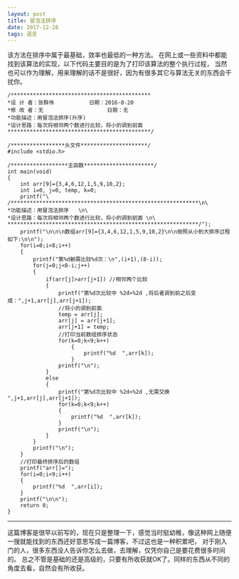 ```yaml
---
layout: post
title: 冒泡法排序
date: 2017-12-28
tags: 语言
---
```


该方法在排序中属于最基础，效率也最低的一种方法。
在网上或一些资料中都能找到该算法的实现，以下代码主要目的是为了打印该算法的整个执行过程，
当然也可以作为理解，用来理解的话不是很好，因为有很多其它与算法无关的东西会干扰你。

```
/********************************************
*设 计 者：张群伟			 日期：2016-8-20 
*修 改 者：无                    日期：无
*功能描述：用冒泡法排序(升序) 
*设计思路：每次将相邻两个数进行比较，将小的调到前面 
*********************************************/

/*****************头文件*********************/
#include <stdio.h>

/******************主函数**********************/
int main(void)
{
	int arr[9]={3,4,6,12,1,5,9,10,2};
	int i=0, j=0, temp, k=0;
	printf("\
/***********************************************************\n\
*功能描述：用冒泡法排序   \n\
*设计思路：每次将相邻两个数进行比较，将小的调到前面 \n\
************************************************************/");
	printf("\n\n\n数组arr[9]={3,4,6,12,1,5,9,10,2}\n\n按照从小到大排序过程如下:\n\n");
	for(i=0;i<8;i++)
	{
		printf("第%d躺需比较%d次：\n",(i+1),(8-i));
		for(j=0;j<8-i;j++)
		{
			if(arr[j]>arr[j+1]) //相邻两个比较 
			{
				printf("第%d次比较中 %2d>%2d ,将后者调到前之后变成：",j+1,arr[j],arr[j+1]); 
				//将小的调到前面 
				temp = arr[j];
				arr[j] = arr[j+1];
				arr[j+1] = temp;
				//打印当前数组排序状态 
				for(k=0;k<9;k++)
					{
						printf("%d  ",arr[k]);
					}
				printf("\n");
			}
			else
			{
				printf("第%d次比较中 %2d<%2d ,无需交换              ",j+1,arr[j],arr[j+1]);
				for(k=0;k<9;k++)
				{
					printf("%d  ",arr[k]);
				}
				printf("\n");		
			}	
		}
		printf("\n");
	}
	//打印最终排序后的数组 
	printf("arr[]=");
	for(i=0;i<9;i++)
	{
		printf("%d  ",arr[i]);
	}
	printf("\n\n");
	return 0;
}
```

------------------------------------------------------------------------------------------   

这篇博客是很早以前写的，现在只是整理一下，感觉当时挺幼稚，像这种网上随便一搜就能找到的东西还好意思写成一篇博客，不过这也是一种积累吧，
对于刚入门的人，很多东西没人告诉你怎么去做，去理解，仅凭你自己是要花费很多时间的。
总之不管是基础的还是高级的，只要有所收获就OK了。同样的东西从不同的角度去看，自然会有所收获。



